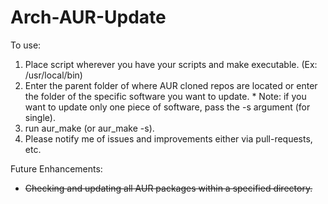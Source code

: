 # Arch-AUR-Update

To use:
  1) Place script wherever you have your scripts and make executable. (Ex: /usr/local/bin)
  2) Enter the parent folder of where AUR cloned repos are located or enter the folder of the specific software you want to update.
	* Note: if you want to update only one piece of software, pass the -s argument (for single).
  3) run aur_make (or aur_make -s).
  4) Please notify me of issues and improvements either via pull-requests, etc.

Future Enhancements:
 * ~~Checking and updating all AUR packages within a specified directory.~~
